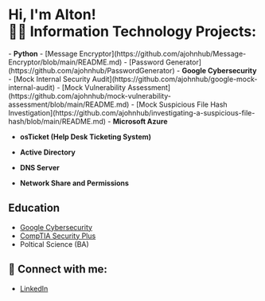 <h1>Hi, I'm Alton! <br/><a 

<h2>👨‍💻 Information Technology Projects:</h2>
- <b>Python</b>
  - [Message Encryptor](https://github.com/ajohnhub/Message-Encryptor/blob/main/README.md)
  - [Password Generator](https://github.com/ajohnhub/PasswordGenerator)
- <b>Google Cybersecurity</b>
  - [Mock Internal Security Audit](https://github.com/ajohnhub/google-mock-internal-audit)
  - [Mock Vulnerability Assessment](https://github.com/ajohnhub/mock-vulnerability-assessment/blob/main/README.md)
  - [Mock Suspicious File Hash Investigation](https://github.com/ajohnhub/investigating-a-suspicious-file-hash/blob/main/README.md)
- <b>Microsoft Azure</b>

- <b>osTicket (Help Desk Ticketing System)</b>

- <b>Active Directory</b>

- <b>DNS Server</b>

- <b>Network Share and Permissions</b>
    
<h2>Education</h2>

  - [Google Cybersecurity](https://coursera.org/share/1d07c6562924d79dd3f760d7470bff0e)
  - [CompTIA Security Plus](https://www.credly.com/badges/1a6c6bbf-a999-4d79-82ff-be316f863a78/public_url)
  - Poltical Science (BA)


<h2> 🤳 Connect with me:</h2>

  - [LinkedIn](https://www.linkedin.com/in/altonjohnson1)

<!--
**ajohnhub/ajohnhub** is a ✨ _special_ ✨ repository because its `README.md` (this file) appears on your GitHub profile.

Here are some ideas to get you started:

- 🔭 I’m currently working on ...
- 🌱 I’m currently learning ...
- 👯 I’m looking to collaborate on ...
- 🤔 I’m looking for help with ...
- 💬 Ask me about ...
- 📫 How to reach me: ...
- 😄 Pronouns: ...
- ⚡ Fun fact: ...

